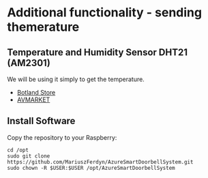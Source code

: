 # Additional functionality - sending themerature

## Temperature and Humidity Sensor DHT21 (AM2301)

We will be using it simply to get the temperature.
- [Botland Store](https://botland.store/multifunctional-sensors/1884-temperature-and-humidity-sensor-dht21-am2301-in-5904422373269.html)
- [AVMARKET](https://www.avmarket.eu/czujniki-temperatury/6908-czujnik-temperatury-i-wilgotnosci-dht21-am2301-5903772337945.html)

## Install Software

Copy the repository to your Raspberry:
```
cd /opt
sudo git clone https://github.com/MariuszFerdyn/AzureSmartDoorbellSystem.git
sudo chown -R $USER:$USER /opt/AzureSmartDoorbellSystem
```

